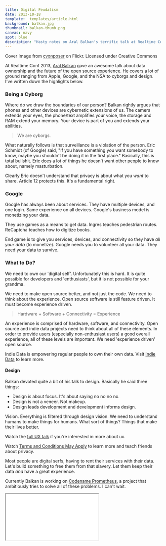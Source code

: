 ```yaml
---
title: Digital Feudalism
date: 2013-10-18
template: _templates/article.html
background: balkan.jpg
thumbnail: balkan-thumb.png
canvas: navy
spot: blue
description: "Hasty notes on Aral Balkan's terrific talk at Realtime Conf 2013 regarding data ownership and the open source experience"
---
```


<p class="caption">Cover Image from <a href="http://www.flickr.com/photos/cvonposer/6401515437/">cvonposer</a> on Flickr. Licensed under Creative Commons</p>

At Realtime Conf 2013, [Aral Balkan](http://aralbalkan.com/) gave an awesome talk about data ownership and the future of the open source experience. He covers a lot of ground ranging from Apple, Google, and the NSA to cyborgs and design. I've written down the highlights below.

### Being a Cyborg

Where do we draw the boundaries of our person? Balkan rightly argues that phones and other devices are cybernetic extensions of us. The camera extends your eyes, the phone/text amplifies your voice, the storage and RAM extend your memory. Your device is part of you and extends your abilities.

> We are cyborgs.

What naturally follows is that surveillance is a violation of the person. Eric Schmidt (of Google) said, "If you have something you want somebody to know, maybe you shouldn't be doing it in the first place." Basically, this is total bullshit. Eric does a lot of things he doesn't want other people to know about, namely masturbation.

Clearly Eric doesn't understand that privacy is about what you *want* to share. Article 12 protects this. It's a fundamental right.

### Google
Google has always been about services. They have multiple devices, and one login. Same experience on all devices.
Google's business model is monetizing your data.

They use games as a means to get data. Ingres teaches pedestrian routes. ReCaptcha teaches how to digitize books.

End game is to give you services, devices, and connectivity so they have *all your data* (to monetize). Google needs you to volunteer all your data. They need your data to survive.

### What to Do?

We need to own our 'digital self'. Unfortunately this is hard. It is quite possible for developers and 'enthusiasts', but it is not possible for your grandma.

We need to make open source better, and not just the code. We need to think about the experience. Open source software is still feature driven. It must become experience driven.

> Hardware + Software + Connectivity = Experience

An experience is comprised of hardware, software, and connectivity. Open source and indie data projects need to think about all of these elements. In order to provide users (especially non-enthusiast users) a good overall experience, all of these levels are important. We need 'experience driven' open source.

Indie Data is empowering regular people to own their own data. Visit [Indie Data](http://indiedata.org) to learn more.

#### Design

Balkan devoted quite a bit of his talk to design. Basically he said three things:

- Design is about focus. It's about saying no no no no.
- Design is not a veneer. Not makeup.
- Design leads development and development informs design.

Vision. Everything is filtered through design vision. We need to understand humans to make things for humans. What sort of things? Things that make their lives better.

Watch the [full UX talk](http://thelink.is/uxtalk) if you're interested in more about ux.

Watch [Terms and Conditions May Apply](http://tacma.net) to learn more and teach friends about privacy.

Most people are digital serfs, having to rent their services with their data. Let's build something to free them from that slavery. Let them keep their data *and* have a great experience.

Currently Balkan is working on [Codename Prometheus](http://aralbalkan.com/notes/codename-prometheus/), a project that ambitiously tries to solve all of these problems. I can't wait.

<div class="video-wrap"><iframe src="//player.vimeo.com/video/77257232?title=0&amp;byline=0&amp;portrait=0"></iframe></div>


